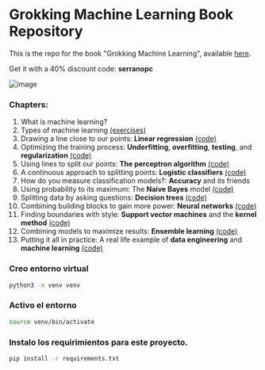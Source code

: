# Grokking Machine Learning Book Repository
This is the repo for the book "Grokking Machine Learning", available [here](https://www.manning.com/books/grokking-machine-learning).

Get it with a 40% discount code: **serranopc**

![image](GML.jpeg)

### Chapters:

1. What is machine learning?
2. Types of machine learning [(exercises)](https://github.com/ledesma-ivan/grokking-machine-learning-code/blob/master/Chapter_02_Types_Of_Machine_Learning/Exercises.md)
3. Drawing a line close to our points: **Linear regression** [(code)](https://github.com/luisguiserrano/manning/tree/master/Chapter_3_Linear_Regression)
4. Optimizing the training process: **Underfitting**, **overfitting**, **testing**, and **regularization** [(code)](https://github.com/luisguiserrano/manning/tree/master/Chapter_4_Testing_Overfitting_Underfitting)
5. Using lines to split our points: **The perceptron algorithm** [(code)](https://github.com/luisguiserrano/manning/tree/master/Chapter_5_Perceptron_Algorithm)
6. A continuous approach to splitting points: **Logistic classifiers** [(code)](https://github.com/luisguiserrano/manning/tree/master/Chapter_6_Logistic_Regression)
7. How do you measure classification models?: **Accuracy** and its friends
8. Using probability to its maximum: The **Naive Bayes** model [(code)](https://github.com/luisguiserrano/manning/tree/master/Chapter_8_Naive_Bayes)
9. Splitting data by asking questions: **Decision trees** [(code)](https://github.com/luisguiserrano/manning/tree/master/Chapter_9_Decision_Trees)
10. Combining building blocks to gain more power: **Neural networks** [(code)](https://github.com/luisguiserrano/manning/tree/master/Chapter_10_Neural_Networks)
11. Finding boundaries with style: **Support vector machines** and the **kernel method** [(code)](https://github.com/luisguiserrano/manning/tree/master/Chapter_11_Support_Vector_Machines)
12. Combining models to maximize results: **Ensemble learning** [(code)](https://github.com/luisguiserrano/manning/tree/master/Chapter_12_Ensemble_Methods)
13. Putting it all in practice: A real life example of **data engineering** and **machine learning** [(code)](https://github.com/luisguiserrano/manning/tree/master/Chapter_13_End_to_end_example)


### Creo entorno virtual

```bash
python3 -m venv venv
```

### Activo el entorno

```bash
source venv/bin/activate
```

### Instalo los requirimientos para este proyecto.

```bash
pip install -r requirements.txt
```
